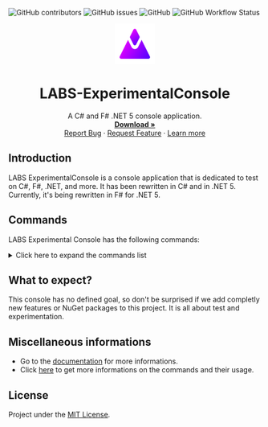 ![GitHub contributors](https://img.shields.io/github/contributors/Leo-Corporation/LABS-ExperimentalConsole)
![GitHub issues](https://img.shields.io/github/issues/Leo-Corporation/LABS-ExperimentalConsole)
![GitHub](https://img.shields.io/github/license/Leo-Corporation/LABS-ExperimentalConsole)
![GitHub Workflow Status](https://img.shields.io/github/actions/workflow/status/Leo-Corporation/LABS-ExperimentalConsole/dotnet-core.yml) 
<br />
<p align="center">
  <a href="https://github.com/Leo-Corporation/LABS-ExperimentalConsole">
    <img src=".github/images/logo.png" alt="Logo" width="80" height="80">
  </a>

  <h1 align="center">LABS-ExperimentalConsole</h1>

  <p align="center">
    A C# and F# .NET 5 console application.
    <br />
    <a href="https://github.com/Leo-Corporation/LABS-ExperimentalConsole/releases"><strong>Download »</strong></a>
    <br />
    <a href="https://github.com/Leo-Corporation/LABS-ExperimentalConsole/issues/new?assignees=&labels=bug&template=bug-report.yml&title=%5BBug%5D+">Report Bug</a>
    ·
    <a href="https://github.com/Leo-Corporation/LABS-ExperimentalConsole/issues/new?assignees=&labels=enhancement&template=feature-request.yml&title=%5BEnhancement%5D+">Request Feature</a>
    ·
    <a href="https://leocorporation.dev/labs">Learn more</a>

  </p>
</p>

## Introduction
LABS ExperimentalConsole is a console application that is dedicated to test on C#, F#, .NET, and more.
It has been rewritten in C# and in .NET 5.
Currently, it's being rewritten in F# for .NET 5.
## Commands
LABS Experimental Console has the following commands:
<details>
  <summary>Click here to expand the commands list</summary>

* ver
* help
* clear
* cls
* about
* list
* update
* repo
* logo
* usage
* beep
* sum
* searchfile
* test
* dotnet
* leocorplibrary

</details>



## What to expect?
This console has no defined goal, so don't be surprised if we add completly new features or NuGet packages to this project. It is all about test and experimentation.

## Miscellaneous informations
- Go to the [documentation](https://github.com/Leo-Corporation/LABS-ExperimentalConsole/wiki) for more informations.
- Click [here](https://github.com/Leo-Corporation/LABS-ExperimentalConsole/wiki/Commands) to get more informations on the commands and their usage.
## License
Project under the [MIT License](https://github.com/Leo-Corporation/LABS-ExperimentalConsole/blob/master/LICENSE.md).

